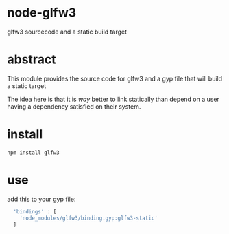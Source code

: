# node-glfw3

glfw3 sourcecode and a static build target

# abstract

This module provides the source code for glfw3 and a gyp file that will build a static target

The idea here is that it is _way_ better to link statically than depend on a user having a
dependency satisfied on their system.

# install

```npm install glfw3```

# use

add this to your gyp file:

```javascript
  'bindings' : [
    'node_modules/glfw3/binding.gyp:glfw3-static'
  ]
```



